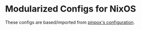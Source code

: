 # Modularized Configs for NixOS

These configs are based/imported from [pinpox's configuration][pinpox-config].

[pinpox-config]: https://github.com/pinpox/nixos
